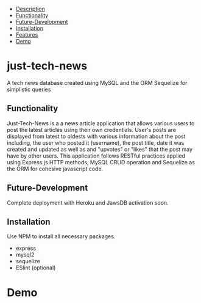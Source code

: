 - [Description](#just-tech-news)
- [Functionality](#Functionality)
- [Future-Development](#Future-Development)
- [Installation](#Installation)
- [Features](#Features)
- [Demo](#Demo)

# just-tech-news
A tech news database created using MySQL and the ORM Sequelize for simplistic queries

## Functionality
Just-Tech-News is a a news article application that allows various users to post the latest articles using their own credentials. User's posts are displayed from latest to oldests with various information about the post including, the user who posted it (username), the post title, date it was created and updated as well as and "upvotes" or "likes" that the post may have by other users. 
This application follows RESTful practices applied using Express.js HTTP methods, MySQL CRUD operation and Sequelize as the ORM for cohesive javascript code. 

## Future-Development
Complete deployment with Heroku and JawsDB activation soon.


## Installation
Use NPM to install all necessary packages
- express
- mysql2
- sequelize
- ESlint (optional) 

##

# Demo
